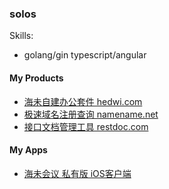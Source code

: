 ### solos

Skills:
- golang/gin  typescript/angular

 
#### My Products

- [海未自建办公套件 hedwi.com](https://hedwi.com)
- [极速域名注册查询 namename.net](https://namename.net)
- [接口文档管理工具 restdoc.com](https://restdoc.com)

#### My Apps

- [海未会议 私有版 iOS客户端](https://apps.apple.com/cn/app/%E6%B5%B7%E6%9C%AA%E4%BC%9A%E8%AE%AE-%E7%A7%81%E6%9C%89%E7%89%88/id6478134636)


